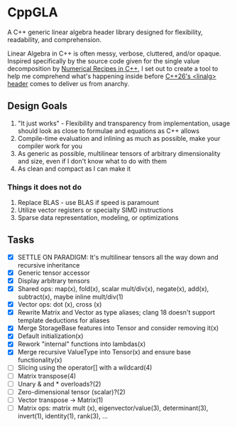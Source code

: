 # CppGLA

A C++ generic linear algebra header library designed for flexibility, readability, and comprehension.

Linear Algebra in C++ is often messy, verbose, cluttered, and/or opaque. Inspired specifically by the source code given for the single value decomposition by [Numerical Recipes in C++](https://numerical.recipes/book.html), I set out to create a tool to help me comprehend what's happening inside before [C++26's \<linalg\> header](https://en.cppreference.com/w/cpp/header/linalg) comes to deliver us from anarchy.

## Design Goals

1. "It just works" - Flexibility and transparency from implementation, usage should look as close to formulae and equations as C++ allows
1. Compile-time evaluation and inlining as much as possible, make your compiler work for you
1. As generic as possible, multilinear tensors of arbitrary dimensionality and size, even if I don't know what to do with them
1. As clean and compact as I can make it

### Things it does not do

1. Replace BLAS - use BLAS if speed is paramount
1. Utilize vector registers or specialty SIMD instructions
1. Sparse data representation, modeling, or optimizations

## Tasks

- [x] SETTLE ON PARADIGM: It's multilinear tensors all the way down and recursive inheritance
- [x] Generic tensor accessor
- [x] Display arbitrary tensors
- [x] Shared ops: map(x), fold(x), scalar mult/div(x), negate(x), add(x), subtract(x), maybe inline mult/div(1)
- [x] Vector ops: dot (x), cross (x)
- [x] Rewrite Matrix and Vector as type aliases; clang 18 doesn't support template deductions for aliases
- [x] Merge StorageBase features into Tensor and consider removing it(x)
- [x] Default initialization(x)
- [x] Rework "internal" functions into lambdas(x)
- [x] Merge recursive ValueType into Tensor(x) and ensure base functionality(x)
- [ ] Slicing using the operator[] with a wildcard(4)
- [ ] Matrix transpose(4)
- [ ] Unary & and * overloads?(2)
- [ ] Zero-dimensional tensor (scalar)?(2)
- [ ] Vector transpose -> Matrix(1)
- [ ] Matrix ops: matrix mult (x), eigenvector/value(3), determinant(3), invert(1), identity(1), rank(3), ...
